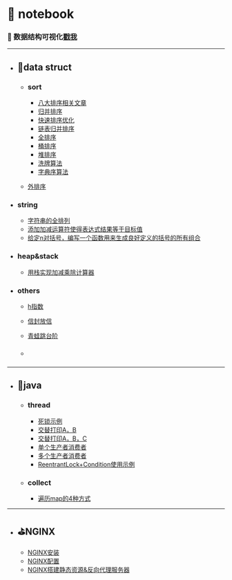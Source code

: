 # :name_badge: notebook
### :eyes: 数据结构可视化[戳我](https://www.cs.usfca.edu/~galles/visualization/Algorithms.html)

--------------------------

- ## :racehorse:data struct

  - ### sort

    - [八大排序相关文章](https://www.jianshu.com/p/8edba972b4b0)
    - [归并排序](https://github.com/xiao-ren-wu/notebook/blob/master/src/c/sort/%E5%BD%92%E5%B9%B6%E6%8E%92%E5%BA%8F.cpp)
    - [快速排序优化](https://github.com/xiao-ren-wu/notebook/blob/master/src/c/sort/%E5%BF%AB%E9%80%9F%E6%8E%92%E5%BA%8F%E4%BC%98%E5%8C%96.cpp)
    - [链表归并排序](https://github.com/xiao-ren-wu/notebook/blob/master/src/c/sort/%E9%93%BE%E8%A1%A8%E5%BD%92%E5%B9%B6%E6%8E%92%E5%BA%8F.cpp)
    - [全排序](https://github.com/xiao-ren-wu/notebook/blob/master/src/c/sort/%E5%85%A8%E6%8E%92%E5%BA%8F.cpp)
    - [桶排序](https://github.com/xiao-ren-wu/notebook/blob/master/src/c/sort/%E6%95%B0%E6%8D%AE%E6%AF%94%E8%BE%83%E9%9B%86%E4%B8%AD%E7%9A%84%E6%8E%92%E5%BA%8F.cpp)
    - [堆排序](https://github.com/xiao-ren-wu/notebook/blob/master/src/c/sort/%E6%8E%A8%E6%8E%92%E5%BA%8F.cpp)
    - [洗牌算法](https://github.com/xiao-ren-wu/notebook/blob/master/src/c/sort/%E6%B4%97%E7%89%8C%E7%AE%97%E6%B3%95.cpp)
    - [字典序算法](https://github.com/xiao-ren-wu/notebook/blob/master/src/c/sort/%E5%AD%97%E5%85%B8%E5%BA%8F%E7%AE%97%E6%B3%95.cpp)
  - [外排序]()
  
- ### string
  
    - [字符串的全排列](https://github.com/xiao-ren-wu/notebook/blob/master/src/c/string/%E5%AD%97%E7%AC%A6%E4%B8%B2%E7%9A%84%E6%89%80%E6%9C%89%E9%A1%BA%E5%BA%8F.cpp)
    - [添加加减运算符使得表达式结果等于目标值](https://github.com/xiao-ren-wu/notebook/blob/master/src/c/string/%E6%B7%BB%E5%8A%A0%E5%8A%A0%E5%87%8F%E8%BF%90%E7%AE%97%E7%AC%A6.cpp)
  - [给定n对括号，编写一个函数用来生成良好定义的括号的所有组合](https://github.com/xiao-ren-wu/notebook/blob/master/src/c/string/%E7%BB%99%E5%AE%9An%E5%AF%B9%E6%8B%AC%E5%8F%B7%EF%BC%8C%E7%BC%96%E5%86%99%E4%B8%80%E4%B8%AA%E5%87%BD%E6%95%B0%E7%94%A8%E6%9D%A5%E7%94%9F%E6%88%90%E8%89%AF%E5%A5%BD%E5%AE%9A%E4%B9%89%E7%9A%84%E6%8B%AC%E5%8F%B7%E7%9A%84%E6%89%80%E6%9C%89%E7%BB%84%E5%90%88.cpp)
  
- ### heap&stack
  
  - [用栈实现加减乘除计算器](https://github.com/xiao-ren-wu/notebook/blob/master/src/c/other/%E7%94%A8%E6%A0%88%E8%AE%A1%E7%AE%97%E5%8A%A0%E5%87%8F%E4%B9%98%E9%99%A4.cpp)
  
- ### others
  
    - [h指数](https://github.com/xiao-ren-wu/notebook/blob/master/src/c/other/%E7%93%9C%E5%AD%90-h%E6%8C%87%E6%95%B0.cpp)
    - [信封放信](https://github.com/xiao-ren-wu/notebook/blob/master/src/c/other/%E4%BF%A1%E5%B0%81%E6%94%BE%E4%BF%A1.cpp)
  - [青蛙跳台阶](https://github.com/xiao-ren-wu/notebook/blob/master/src/c/other/%E9%9D%92%E8%9B%99%E8%B7%B3%E5%8F%B0%E9%98%B6.cpp)
  
  - ### 

-------------------------

- ## :octopus:java

  - ### thread

    - [死锁示例](https://github.com/xiao-ren-wu/notebook/blob/master/src/java/thread/DeadLock.java)
    - [交替打印A，B](https://github.com/xiao-ren-wu/notebook/blob/master/src/java/thread/PrintAandB.java)
    - [交替打印A，B，C](https://github.com/xiao-ren-wu/notebook/blob/master/src/java/thread/PrintABC.java)
    - [单个生产者消费者](https://github.com/xiao-ren-wu/notebook/blob/master/src/java/thread/ProducerConsumerDemo.java)
    - [多个生产者消费者](https://github.com/xiao-ren-wu/notebook/blob/master/src/java/thread/ProducersConsumersDemo.java)
    - [ReentrantLock+Condition使用示例](https://github.com/xiao-ren-wu/notebook/blob/master/src/java/thread/LockDemo.java)

  - ### collect

    - [遍历map的4种方式](https://github.com/xiao-ren-wu/notebook/blob/master/src/java/collect/%E9%81%8D%E5%8E%86map%E7%9A%84%E5%9B%9B%E7%A7%8D%E6%96%B9%E5%BC%8F.java)

----------------------
- ## :golf:NGINX
  - [NGINX安装](https://github.com/xiao-ren-wu/notebook/blob/master/src/nginx/nginx.md)
  - [NGINX配置](https://github.com/xiao-ren-wu/notebook/blob/master/src/nginx/config.md)
  - [NGINX搭建静态资源&反向代理服务器](https://github.com/xiao-ren-wu/notebook/blob/master/src/nginx/build.md)
